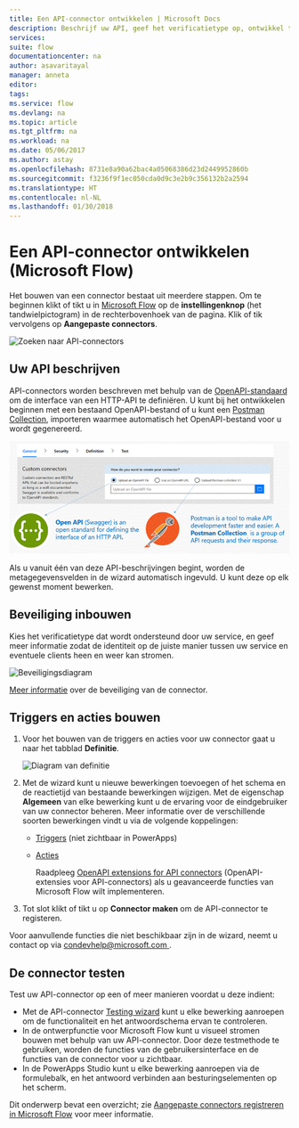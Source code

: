 ```yaml
---
title: Een API-connector ontwikkelen | Microsoft Docs
description: Beschrijf uw API, geef het verificatietype op, ontwikkel triggers en acties en voer een test uit.
services: 
suite: flow
documentationcenter: na
author: asavaritayal
manager: anneta
editor: 
tags: 
ms.service: flow
ms.devlang: na
ms.topic: article
ms.tgt_pltfrm: na
ms.workload: na
ms.date: 05/06/2017
ms.author: astay
ms.openlocfilehash: 8731e8a90a62bac4a05068386d23d2449952860b
ms.sourcegitcommit: f3236f9f1ec050cda0d9c3e2b9c356132b2a2594
ms.translationtype: HT
ms.contentlocale: nl-NL
ms.lasthandoff: 01/30/2018
---
```

# <a name="develop-an-api-connector-microsoft-flow"></a>Een API-connector ontwikkelen (Microsoft Flow)
Het bouwen van een connector bestaat uit meerdere stappen. Om te beginnen klikt of tikt u in [Microsoft Flow](https://flow.microsoft.com/) op de **instellingenknop** (het tandwielpictogram) in de rechterbovenhoek van de pagina. Klik of tik vervolgens op **Aangepaste connectors**.

![Zoeken naar API-connectors](./media/api-connectors-dev/finding-custom-apis.png)

## <a name="describe-your-api"></a>Uw API beschrijven
API-connectors worden beschreven met behulp van de [OpenAPI-standaard](https://swagger.io/) om de interface van een HTTP-API te definiëren. U kunt bij het ontwikkelen beginnen met een bestaand OpenAPI-bestand of u kunt een [Postman Collection](https://www.getpostman.com/docs/collections), importeren waarmee automatisch het OpenAPI-bestand voor u wordt gegenereerd. 

![Het API-diagram definiëren](./media/api-connectors-dev/build-your-api-updated.png)

Als u vanuit één van deze API-beschrijvingen begint, worden de metagegevensvelden in de wizard automatisch ingevuld. U kunt deze op elk gewenst moment bewerken.  

## <a name="build-security"></a>Beveiliging inbouwen
Kies het verificatietype dat wordt ondersteund door uw service, en geef meer informatie zodat de identiteit op de juiste manier tussen uw service en eventuele clients heen en weer kan stromen. 

![Beveiligingsdiagram](./media/api-connectors-dev/security.png)

[Meer informatie](register-custom-api.md) over de beveiliging van de connector.

## <a name="build-triggers-and-actions"></a>Triggers en acties bouwen
1. Voor het bouwen van de triggers en acties voor uw connector gaat u naar het tabblad **Definitie**. 
   
    ![Diagram van definitie](./media/api-connectors-dev/definition.png)
2. Met de wizard kunt u nieuwe bewerkingen toevoegen of het schema en de reactietijd van bestaande bewerkingen wijzigen. Met de eigenschap **Algemeen** van elke bewerking kunt u de ervaring voor de eindgebruiker van uw connector beheren. Meer informatie over de verschillende soorten bewerkingen vindt u via de volgende koppelingen:
   
   * [Triggers](customapi-webhooks.md) (niet zichtbaar in PowerApps)
   * [Acties](register-custom-api.md)
     
     Raadpleeg [OpenAPI extensions for API connectors](https://flow.microsoft.com/documentation/customapi-how-to-swagger/) (OpenAPI-extensies voor API-connectors) als u geavanceerde functies van Microsoft Flow wilt implementeren. 
3. Tot slot klikt of tikt u op **Connector maken** om de API-connector te registeren.

Voor aanvullende functies die niet beschikbaar zijn in de wizard, neemt u contact op via [ condevhelp@microsoft.com ](mailto:condevhelp@microsoft.com).

## <a name="test-the-connector"></a>De connector testen
Test uw API-connector op een of meer manieren voordat u deze indient: 

* Met de API-connector [Testing wizard](https://flow.microsoft.com/blog/new-updates-custom-api/) kunt u elke bewerking aanroepen om de functionaliteit en het antwoordschema ervan te controleren.
* In de ontwerpfunctie voor Microsoft Flow kunt u visueel stromen bouwen met behulp van uw API-connector. Door deze testmethode te gebruiken, worden de functies van de gebruikersinterface en de functies van de connector voor u zichtbaar.
* In de PowerApps Studio kunt u elke bewerking aanroepen via de formulebalk, en het antwoord verbinden aan besturingselementen op het scherm.

Dit onderwerp bevat een overzicht; zie [Aangepaste connectors registreren in Microsoft Flow](register-custom-api.md) voor meer informatie.

